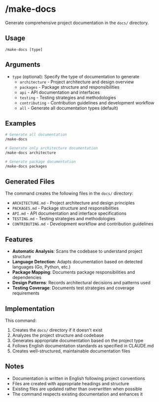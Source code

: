 # /make-docs

Generate comprehensive project documentation in the `docs/` directory.

## Usage

```
/make-docs [type]
```

## Arguments

- `type` (optional): Specify the type of documentation to generate
  - `architecture` - Project architecture and design overview
  - `packages` - Package structure and responsibilities
  - `api` - API documentation and interfaces
  - `testing` - Testing strategies and methodologies
  - `contributing` - Contribution guidelines and development workflow
  - `all` - Generate all documentation types (default)

## Examples

```bash
# Generate all documentation
/make-docs

# Generate only architecture documentation
/make-docs architecture

# Generate package documentation
/make-docs packages
```

## Generated Files

The command creates the following files in the `docs/` directory:

- `ARCHITECTURE.md` - Project architecture and design principles
- `PACKAGES.md` - Package structure and responsibilities
- `API.md` - API documentation and interface specifications
- `TESTING.md` - Testing strategies and methodologies
- `CONTRIBUTING.md` - Development workflow and contribution guidelines

## Features

- **Automatic Analysis**: Scans the codebase to understand project structure
- **Language Detection**: Adapts documentation based on detected languages (Go, Python, etc.)
- **Package Mapping**: Documents package responsibilities and dependencies
- **Design Patterns**: Records architectural decisions and patterns used
- **Testing Coverage**: Documents test strategies and coverage requirements

## Implementation

This command:

1. Creates the `docs/` directory if it doesn't exist
2. Analyzes the project structure and codebase
3. Generates appropriate documentation based on the project type
4. Follows English documentation standards as specified in CLAUDE.md
5. Creates well-structured, maintainable documentation files

## Notes

- Documentation is written in English following project conventions
- Files are created with appropriate headings and structure
- Existing files are updated rather than overwritten when possible
- The command respects existing documentation and enhances it